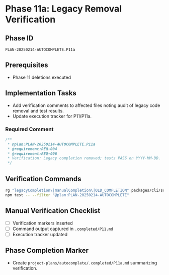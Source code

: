 # Phase 11a: Legacy Removal Verification

## Phase ID
`PLAN-20250214-AUTOCOMPLETE.P11a`

## Prerequisites
- Phase 11 deletions executed

## Implementation Tasks
- Add verification comments to affected files noting audit of legacy code removal and test results.
- Update execution tracker for P11/P11a.

### Required Comment
```typescript
/**
 * @plan:PLAN-20250214-AUTOCOMPLETE.P11a
 * @requirement:REQ-004
 * @requirement:REQ-006
 * Verification: Legacy completion removed; tests PASS on YYYY-MM-DD.
 */
```

## Verification Commands

```bash
rg "legacyCompletion\|manualCompletion\|OLD_COMPLETION" packages/cli/src/ui | grep -v "schema" && echo "FAIL: Legacy logic present"
npm test -- --filter "@plan:PLAN-20250214-AUTOCOMPLETE"
```

## Manual Verification Checklist
- [ ] Verification markers inserted
- [ ] Command output captured in `.completed/P11.md`
- [ ] Execution tracker updated

## Phase Completion Marker
- Create `project-plans/autocomplete/.completed/P11a.md` summarizing verification.
